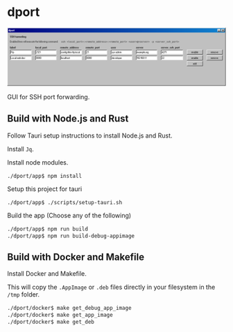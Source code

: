 # dport

![demo](/demo.png "Work in progress")

GUI for SSH port forwarding.

## Build with Node.js and Rust

Follow Tauri setup instructions to install Node.js and Rust.

Install `Jq`.

Install node modules.

    ./dport/app$ npm install

Setup this project for tauri

    ./dport/app$ ./scripts/setup-tauri.sh

Build the app (Choose any of the following)

    ./dport/app$ npm run build
    ./dport/app$ npm run build-debug-appimage

## Build with Docker and Makefile

Install Docker and Makefile.

This will copy the `.AppImage` or `.deb` files directly in your filesystem in the `/tmp` folder.

    ./dport/docker$ make get_debug_app_image
    ./dport/docker$ make get_app_image
    ./dport/docker$ make get_deb
